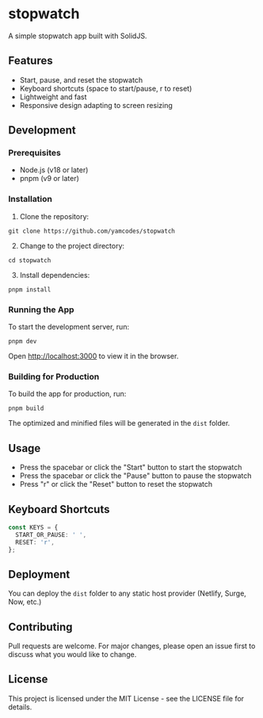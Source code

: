 # stopwatch

A simple stopwatch app built with SolidJS.

## Features

- Start, pause, and reset the stopwatch
- Keyboard shortcuts (space to start/pause, r to reset)
- Lightweight and fast
- Responsive design adapting to screen resizing

## Development

### Prerequisites

- Node.js (v18 or later)
- pnpm (v9 or later)

### Installation

1. Clone the repository:

```
git clone https://github.com/yamcodes/stopwatch
```

2. Change to the project directory:

```
cd stopwatch
```

3. Install dependencies:

```
pnpm install
```

### Running the App

To start the development server, run:

```
pnpm dev
```

Open [http://localhost:3000](http://localhost:3000) to view it in the browser.

### Building for Production

To build the app for production, run:

```
pnpm build
```

The optimized and minified files will be generated in the `dist` folder.

## Usage

- Press the spacebar or click the "Start" button to start the stopwatch
- Press the spacebar or click the "Pause" button to pause the stopwatch
- Press "r" or click the "Reset" button to reset the stopwatch

## Keyboard Shortcuts

```ts
const KEYS = {
  START_OR_PAUSE: ' ',
  RESET: 'r',
};
```

## Deployment

You can deploy the `dist` folder to any static host provider (Netlify, Surge, Now, etc.)

## Contributing

Pull requests are welcome. For major changes, please open an issue first to discuss what you would like to change.

## License

This project is licensed under the MIT License - see the LICENSE file for details.
